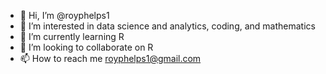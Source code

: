 - 👋 Hi, I’m @royphelps1
- 👀 I’m interested in data science and analytics, coding, and mathematics
- 🌱 I’m currently learning R
- 💞️ I’m looking to collaborate on R
- 📫 How to reach me royphelps1@gmail.com

<!---
royphelps1/royphelps1 is a ✨ special ✨ repository because its `README.md` (this file) appears on your GitHub profile.
You can click the Preview link to take a look at your changes.
--->
